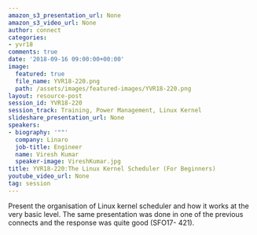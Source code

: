 ```yaml
---
amazon_s3_presentation_url: None
amazon_s3_video_url: None
author: connect
categories:
- yvr18
comments: true
date: '2018-09-16 09:00:00+00:00'
image:
  featured: true
  file_name: YVR18-220.png
  path: /assets/images/featured-images/YVR18-220.png
layout: resource-post
session_id: YVR18-220
session_track: Training, Power Management, Linux Kernel
slideshare_presentation_url: None
speakers:
- biography: '""'
  company: Linaro
  job-title: Engineer
  name: Viresh Kumar
  speaker-image: VireshKumar.jpg
title: YVR18-220:The Linux Kernel Scheduler (For Beginners)
youtube_video_url: None
tag: session
---
```


Present the organisation of Linux kernel scheduler and how it works at the very basic level. The same presentation was done in one of the previous connects and the response was quite good (SFO17- 421).